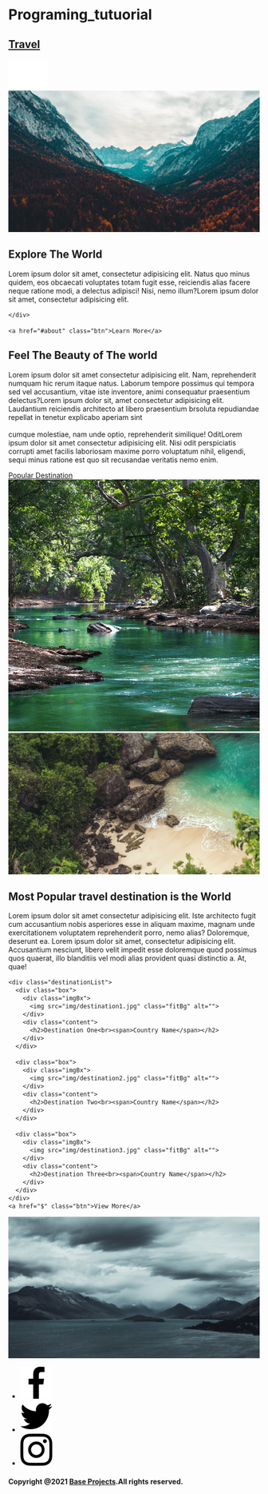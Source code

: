 # Programing_tutuorial
<!DOCTYPE html>
<html lang="en">

<head>
  <meta charset="UTF-8">
  <meta http-equiv="X-UA-Compatible" content="IE=edge">
  <meta name="viewport" content="width=device-width, initial-scale=1.0">
  <link rel="stylesheet" href="css/style.css">
  <title>Trevel with Us</title>
</head>

<body>
  <section class="header">
    <a href="#" class="logo">
      <h2>Travel</h2>
    </a>
    <div class="toggle"><img src="img/toggle.png" alt=""></div>
  </section>

  <section class="banner">
    <img src="img/banner.jpg" class="fitBg" alt="">
    <div class="content">
      <h2>Explore The World</h2>
      <p>Lorem ipsum dolor sit amet, consectetur adipisicing elit. Natus quo minus quidem, eos obcaecati voluptates
        totam fugit esse, reiciendis alias facere neque ratione modi, a delectus adipisci! Nisi, nemo illum?Lorem ipsum
        dolor sit amet, consectetur adipisicing elit.</p>

    </div>

    <a href="#about" class="btn">Learn More</a>
  </section>


  <section class="about" id="about">
    <div class="contentBx">
      <h2 class="titleText">Feel The Beauty of The world</h2>
      <p class="text">Lorem ipsum dolor sit amet consectetur adipisicing elit. Nam, reprehenderit numquam hic rerum
        itaque natus. Laborum tempore possimus qui tempora sed vel accusantium, vitae iste inventore, animi consequatur
        praesentium delectus?Lorem ipsum dolor sit, amet consectetur adipisicing elit. Laudantium reiciendis architecto
        at libero praesentium brsoluta repudiandae repellat in tenetur explicabo aperiam sint<br><br> cumque molestiae,
        nam unde optio, reprehenderit similique! OditLorem ipsum dolor sit amet consectetur adipisicing elit. Nisi odit
        perspiciatis corrupti amet facilis laboriosam maxime porro voluptatum nihil, eligendi, sequi minus ratione est
        quo sit recusandae veritatis nemo enim.</p>
      <a href="#dest" class="btn">Popular Destination</a>
    </div>
    <div class="imgBx">
      <img src="img/img1.jpg" class="fitBg" alt="">
      </div>
  </section>

  <section class="banner2">
    <img src="img/banner2.jpg" class="fitBg" alt="">
  </section>

  <section class="destination" id="dest">
    <div class="conetnt">
      <h2 class="titleText">Most Popular travel destination is the World</h2>
      <p class="text">Lorem ipsum dolor sit amet consectetur adipisicing elit. Iste architecto fugit cum accusantium
        nobis asperiores esse in aliquam maxime, magnam unde exercitationem voluptatem reprehenderit porro, nemo alias?
        Doloremque, deserunt ea. Lorem ipsum dolor sit amet, consectetur adipisicing elit. Accusantium nesciunt, libero
        velit impedit esse doloremque quod possimus quos quaerat, illo blanditiis vel modi alias provident quasi
        distinctio a. At, quae!</p>
    </div>


    <div class="destinationList">
      <div class="box">
        <div class="imgBx">
          <img src="img/destination1.jpg" class="fitBg" alt="">
        </div>
        <div class="content">
          <h2>Destination One<br><span>Country Name</span></h2>
        </div>
      </div>

      <div class="box">
        <div class="imgBx">
          <img src="img/destination2.jpg" class="fitBg" alt="">
        </div>
        <div class="content">
          <h2>Destination Two<br><span>Country Name</span></h2>
        </div>
      </div>

      <div class="box">
        <div class="imgBx">
          <img src="img/destination3.jpg" class="fitBg" alt="">
        </div>
        <div class="content">
          <h2>Destination Three<br><span>Country Name</span></h2>
        </div>
      </div>
    </div>
    <a href="$" class="btn">View More</a>
  </section>

  <section class="banner3">
    <img src="img/banner3.jpg" alt="" class="fitBg">
  </section>

  <section class="footer">
    <ul class="sci">
      <li><a href=""><img src="img/facebook.png" alt=""></a></li>
      <li><a href=""><img src="img/twitter.png" alt=""></a></li>
      <li><a href=""><img src="img/instagram.png" alt=""></a></li>
    </ul>
    <h4 class="copyrighttext">Copyright @2021 <a href="">Base Projects</a>.All rights reserved.</h4>
  </section>
</body>

</html>
<script src="js/script.js"></script>
